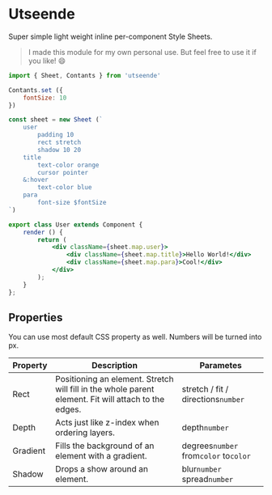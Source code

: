 # Utseende

Super simple light weight inline per-component Style Sheets.

> I made this module for my own personal use. But feel free to use it if you like! 😄

```jsx
import { Sheet, Contants } from 'utseende'

Contants.set ({
    fontSize: 10
})

const sheet = new Sheet (`
    user
        padding 10
        rect stretch
        shadow 10 20
    title
        text-color orange
        cursor pointer
    &:hover
        text-color blue
    para
        font-size $fontSize
`)

export class User extends Component {
    render () {
        return (
            <div className={sheet.map.user}>
                <div className={sheet.map.title}>Hello World!</div>
                <div className={sheet.map.para}>Cool!</div>
            </div>
        );
    }
};

```

## Properties
You can use most default CSS property as well. 
Numbers will be turned into px.

| Property | Description | Parametes |
|---|---|---|
| Rect | Positioning an element. Stretch will fill in the whole parent element. Fit will attach to the edges. | stretch / fit / directions`number` |
| Depth | Acts just like z-index when ordering layers. | depth`number` |
| Gradient | Fills the background of an element with a gradient. | degrees`number` from`color` to`color` |
| Shadow | Drops a show around an element. | blur`number` spread`number` |
